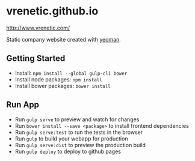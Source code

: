 vrenetic.github.io
==================

http://www.vrenetic.com/

Static company website created with [yeoman](https://github.com/yeoman/generator-webapp).


## Getting Started

- Install: `npm install --global gulp-cli bower`
- Install node packages: `npm install`
- Install bower packages: `bower install`

## Run App

- Run `gulp serve` to preview and watch for changes
- Run `bower install --save <package>` to install frontend dependencies
- Run `gulp serve:test` to run the tests in the browser
- Run `gulp` to build your webapp for production
- Run `gulp serve:dist` to preview the production build
- Run `gulp deploy` to deploy to github pages
